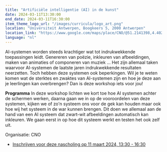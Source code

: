 ```yaml
---
title: "Artificiële intelligentie (AI) in de kunst"
date: 2024-03-11T13:30:00
end_date: 2024-03-11T16:30:00
item_theme_logo_url: "/images/curricula/logo_art.png"
location: "Universiteit Antwerpen, Boogkeers 5, 2000 Antwerpen"
location_link: "https://www.google.com/maps/place/CNO/@51.2141398,4.4021687,17z/data=!3m1!4b1!4m5!3m4!1s0x47c3f6ff172ceed5:0xb3b8225c72873810!8m2!3d51.2141398!4d4.4043574"
language: "nl"
---
```


AI-systemen worden steeds krachtiger wat tot indrukwekkende toepassingen leidt. 
Genereren van poëzie, inkleuren van afbeeldingen, maken van animaties of componeren van muziek ... 
Het zijn allemaal taken waarvoor AI-systemen de laatste jaren indrukwekkende resultaten neerzetten. 
Toch hebben deze systemen ook beperkingen. Wil je te weten komen wat de sterktes en zwaktes van AI-systemen 
zijn en hoe je deze aan je leerlingen kan overbrengen? Dan is deze workshop iets voor jou!

**Programma**
In deze workshop lichten we kort toe hoe AI systemen achter 
de schermen werken, daarna gaan we in op de vooroordelen van deze systemen, 
kijken we of zo'n systeem ons voor de gek kan houden maar ook hoe wij het systeem in de war kunnen brengen. 
Dit doen we allemaal aan de hand van een AI systeem dat zwart-wit afbeeldingen automatisch kan inkleuren. 
We gaan eerst in op hoe dit systeem werkt en testen het ook zelf uit.

Organisatie: CNO

- [Inschrijven voor deze nascholing op 11 maart 2024, 13:30 - 16:30](https://cno.uantwerpen.be/nl/opleiding/artificiele-intelligentie-ai-in-de-kunst-79340?filter=)
